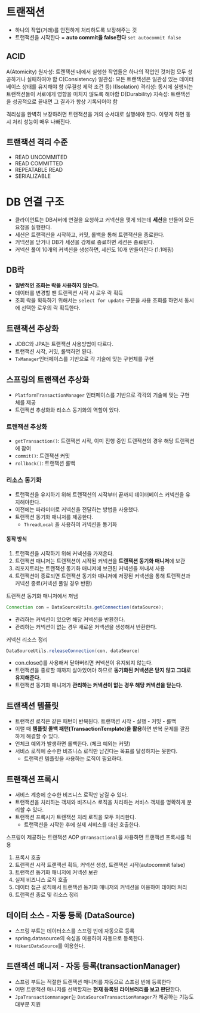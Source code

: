 # 트랜잭션
* 하나의 작업(거래)를 안전하게 처리하도록 보장해주는 것
* 트랜잭션을 시작한다 = **auto commit을 false한다**
	`set autocommit false`

## ACID
A(Atomicity) 원자성: 트랜잭션 내에서 실행한 작업들은 하나의 작업인 것처럼 모두 성공하거나 실패하여야 함
C(Consistency) 일관성: 모든 트랜잭션은 일관성 있는 데이터베이스 상태를 유지해야 함 (무결성 제약 조건 등)
I(Isolation) 격리성: 동시에 실행되는 트랜잭션들이 서로에게 영향을 미치지 않도록 해야함
D(Durability) 지속성: 트랜잭션을 성공적으로 끝내면 그 결과가 항상 기록되어야 함

격리성을 완벽히 보장하려면 트랜잭션을 거의 순서대로 실행해야 한다.
이렇게 하면 동시 처리 성능이 매우 나빠진다.

## 트랜잭션 격리 수준
* READ UNCOMMITED
* READ COMMITTED
* REPEATABLE READ
* SERIALIZABLE

#  DB 연결 구조
* 클라이언트는 DB서버에 연결을 요청하고 커넥션을 맺게 되는데 **세션**을 만들어 모든 요청을 실행한다.
* 세션은 트랜잭션을 시작하고, 커밋, 롤백을 통해 트랜잭션을 종료한다.
* 커넥션을 닫거나 DB가 세션을 강제로 종료하면 세션은 종료된다.
* 커넥션 풀이 10개의 커넥션을 생성하면, 세션도 10개 만들어진다 (1:1매핑)


## DB락
* **일반적인 조회는 락을 사용하지 않는다.**
* 데이터를 변경할 땐 트랜잭션 시작 시 로우 락 획득
* 조회 락을 획득하기 위해서는 `select for update` 구문을 사용
	조회를 하면서 동시에 선택한 로우의 락 획득한다.

## 트랜잭션 추상화
* JDBC와 JPA는 트랜잭션 사용방법이 다르다.
* 트랜잭션 시작, 커밋, 롤백하면 된다.
* `TxManager`인터페이스를 기반으로 각 기술에 맞는 구현체를 구현

## 스프링의 트랜잭션 추상화
* `PlatformTransactionManager` 인터페이스를 기반으로 각각의 기술에 맞는 구현체를 제공
* 트랜잭션 추상화와 리소스 동기화의 역할이 있다.

### 트랜잭션 추상화
* `getTransaction()`: 트랜잭션 시작, 이미 진행 중인 트랜잭션의 경우 해당 트랜잭션에 참여
* `commit()`: 트랜잭션 커밋
* `rollback()`: 트랜잭션 롤백
### 리소스 동기화
* 트랜잭션을 유지하기 위해 트랜잭션의 시작부터 끝까지 데이터베이스 커넥션을 유지해야한다.
* 이전에는 파라미터로 커넥션을 전달하는 방법을 사용했다.
* 트랜잭션 동기화 매니저를 제공한다.
	* `ThreadLocal` 을 사용하여 커넥션을 동기화

#### 동작 방식
1. 트랜잭션을 시작하기 위해 커넥션을 가져온다.
2. 트랜잭션 매니저는 트랜잭션이 시작된 커넥션을 **트랜잭션 동기화 매니저**에 보관
3. 리포지토리는 트랜잭션 동기화 매니저에 보관된 커넥션을 꺼내서 사용
4. 트랜잭션이 종료되면 트랜잭션 동기화 매니저에 저장된 커넥션을 통해 트랜잭션과 커넥션 종료(커넥션 풀일 경우 반환)

트랜잭션 동기화 매니저에서 꺼냄
```java
Connection con = DataSourceUtils.getConnection(dataSource);
```
* 관리하는 커넥션이 있으면 해당 커넥션을 반환한다.
* 관리하는 커넥션이 없는 경우 새로운 커넥션을 생성해서 반환한다.

커넥션 리소스 정리
```java
DataSourceUtils.releaseConnection(con, dataSource)
```
* con.close()를 사용해서 닫아버리면 커넥션이 유지되지 않는다.
* 트랜잭션을 종료할 때까지 살아있어야 하므로 **동기화된 커넥션은 닫지 않고 그대로 유지해준다.**
* 트랜잭션 동기화 매니저가 **관리하는 커넥션이 없는 경우 해당 커넥션을 닫는다.**


## 트랜잭션 템플릿
* 트랜잭션 로직은 같은 패턴이 반복된다.
	트랜잭션 시작 - 실행 - 커밋 - 롤백
* 이럴 때 **템플릿 콜백 패턴(TransactionTemplate)을 활용**하면 반복 문제를 깔끔하게 해결할 수 있다.
* 언체크 예외가 발생하면 롤백한다. (체크 예외는 커밋)
* 서비스 로직에 순수한 비즈니스 로직만 남긴다는 목표를 달성하지는 못한다.
	* 트랜잭션 템플릿을 사용하는 로직이 필요하다.

## 트랜잭션 프록시
* 서비스 계층에 순수한 비즈니스 로직만 남길 수 있다.
* 트랜잭션을 처리하는 객체와 비즈니스 로직을 처리하는 서비스 객체를 명확하게 분리할 수 있다.
* 트랜잭션 프록시가 트랜잭션 처리 로직을 모두 처리한다.
	* 트랜잭션을 시작한 후에 실제 서비스를 대신 호출한다.

스프링이 제공하는 트랜잭션 AOP
`@Transactional`을 사용하면 트랜잭션 프록시를 적용
1. 프록시 호출
2. 트랜잭션 시작
	트랜잭션 획득, 커넥션 생성, 트랜잭션 시작(autocommit false)
3. 트랜잭션 동기화 매니저에 커넥션 보관
4. 실제 비즈니스 로직 호출
5. 데이터 접근 로직에서 트랜잭션 동기화 매니저의 커넥션을 이용하여 데이터 처리
6. 트랜잭션 종료 및 리소스 정리

## 데이터 소스 - 자동 등록 (DataSource)
* 스프링 부트는 데이터소스를 스프링 빈에 자동으로 등록
* spring.datasource의 속성을 이용하여 자동으로 등록한다.
* `HikariDataSource`를 이용한다.

## 트랜잭션 매니저 - 자동 등록(transactionManager)
* 스프링 부트는 적절한 트랜잭션 매니저를 자동으로 스프링 빈에 등록한다
* 어떤 트랜잭션 매니저를 선택할지는 **현재 등록된 라이브러리를 보고 판단**한다.
* `JpaTransactionmanager`는 `DataSourceTransactionManager`가 제공하는 기능도 대부분 지원